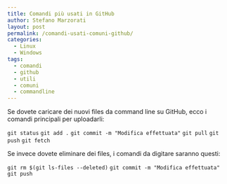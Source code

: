 ```yaml
---
title: Comandi più usati in GitHub
author: Stefano Marzorati
layout: post
permalink: /comandi-usati-comuni-github/
categories:
  - Linux
  - Windows
tags:
  - comandi
  - github
  - utili
  - comuni
  - commandline
---
```

Se dovete caricare dei nuovi files da command line su GitHub, ecco i comandi principali per uploadarli:   

`git status`
`git add .`
`git commit -m "Modifica effettuata"`
`git pull`
`git push`
`git fetch`

Se invece dovete eliminare dei files, i comandi da digitare saranno questi:   

`git rm $(git ls-files --deleted)`
`git commit -m "Modifica effettuata"`
`git push`